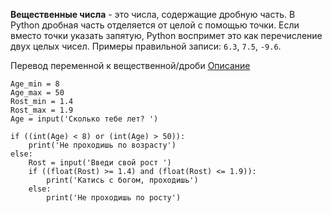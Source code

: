 **Вещественные числа** - это числа, содержащие дробную часть. В Python дробная часть отделяется от целой с помощью точки. Если вместо точки указать запятую, Python воспримет это как перечисление двух целых чисел. Примеры правильной записи:​​​​​​​ `6.3`, `7.5`, `-9.6`.


Перевод переменной к вещественной/дроби [Описание](../../Ввод_вывод/Input/Описание.md)

```
Age_min = 8
Age_max = 50
Rost_min = 1.4
Rost_max = 1.9
Age = input('Сколько тебе лет? ')

if ((int(Age) < 8) or (int(Age) > 50)):
    print('Не проходишь по возрасту')    
else:
    Rost = input('Введи свой рост ')
    if ((float(Rost) >= 1.4) and (float(Rost) <= 1.9)):
        print('Катись с богом, проходишь')
    else:
        print('Не проходишь по росту')
```